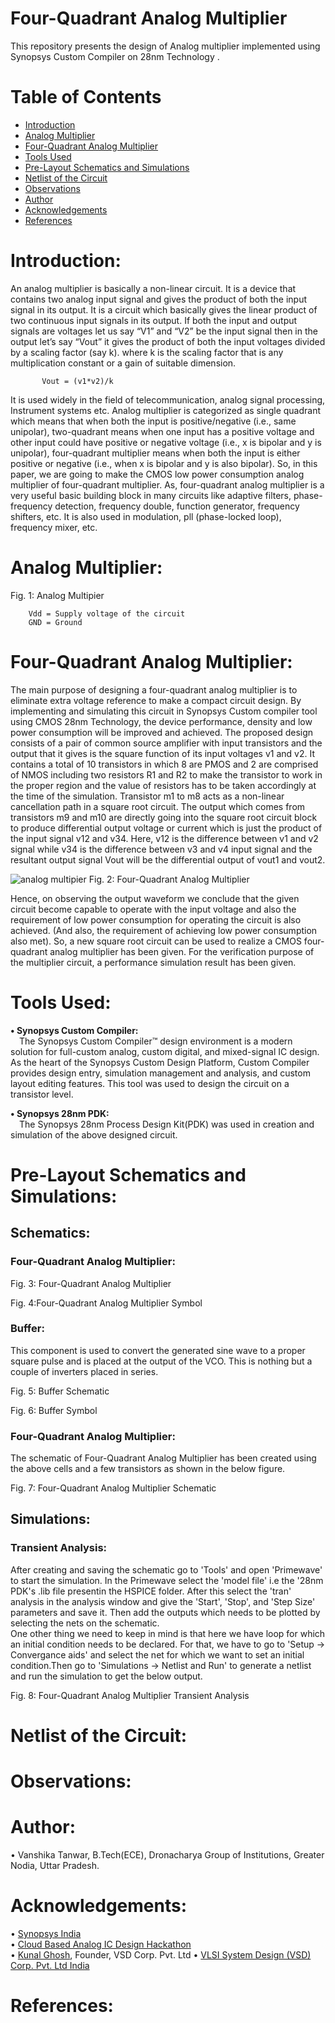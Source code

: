 # Four-Quadrant Analog Multiplier
This repository presents the design of Analog multiplier implemented using Synopsys Custom Compiler on 28nm Technology .

# Table of Contents
 * [Introduction](#Introduction)
 * [Analog Multiplier](#Analog-Multiplier)
 * [Four-Quadrant Analog Multiplier](#Four-Quadrant-Analog-Multiplier)
 * [Tools Used](#Tools-Used)
 * [Pre-Layout Schematics and Simulations](#Pre-Layout-Schematics-and-Simulations)
 * [Netlist of the Circuit](#Netlist-of-the-Circuit)
 * [Observations](#Observations)
 * [Author](#Author)
 * [Acknowledgements](#Acknowledgements)
 * [References](#References)


# Introduction:

An analog multiplier is basically a non-linear circuit. It is a device that contains two analog input signal and gives the product of both the input signal in its output. It is a circuit which basically gives the linear product of two continuous input signals in its output. If both the input and output signals are voltages let us say “V1” and “V2” be the input signal then in the output let’s say “Vout” it gives the product of both the input voltages divided by a scaling factor (say k). where k is the scaling factor that is any multiplication constant or a gain of suitable dimension.


           Vout = (v1*v2)/k

It is used widely in the field of telecommunication, analog signal processing, Instrument systems etc. Analog multiplier is categorized as single quadrant which means that when both the input is positive/negative (i.e., same unipolar), two-quadrant means when one input has a positive voltage and other input could have positive or negative voltage (i.e., x is bipolar and y is unipolar), four-quadrant multiplier means when both the input is either positive or negative (i.e., when x is bipolar and y is also bipolar). 
So, in this paper, we are going to make the CMOS low power consumption analog multiplier of four-quadrant multiplier. As, four-quadrant analog multiplier is a very useful basic building block in many circuits like adaptive filters, phase-frequency detection, frequency double, function generator, frequency shifters, etc. It is also used in modulation, pll (phase-locked loop), frequency mixer, etc.

# Analog Multiplier:

<p align="center">
  

  Fig. 1: Analog Multipier 
</p>



	   	Vdd = Supply voltage of the circuit
	   	GND = Ground


# Four-Quadrant Analog Multiplier:

The main purpose of designing a four-quadrant analog multiplier is to eliminate extra voltage reference to make a compact circuit design. By implementing and simulating this circuit in Synopsys Custom compiler tool using CMOS 28nm Technology, the device performance, density and low power consumption will be improved and achieved. The proposed design consists of a pair of common source amplifier with input transistors and the output that it gives is the square function of its input voltages v1 and v2. It contains a total of 10 transistors in which 8 are PMOS and 2 are comprised of NMOS including two resistors R1 and R2 to make the transistor to work in the proper region and the value of resistors has to be taken accordingly at the time of the simulation.  Transistor m1 to m8 acts as a non-linear cancellation path in a square root circuit. The output which comes from transistors m9 and m10 are directly going into the square root circuit block to produce differential output voltage or current which is just the product of the input signal v12 and v34. Here, v12 is the difference between v1 and v2 signal while v34 is the difference between v3 and v4 input signal and the resultant output signal Vout will be the differential output of vout1 and vout2. 

<p align="center">
	
 ![analog multipier](https://user-images.githubusercontent.com/90523478/155011823-c72c46ea-1cf8-4c27-8211-9dcab0887217.jpg)
                            Fig. 2: Four-Quadrant Analog Multiplier
	
</p>
<p>
Hence, on observing the output waveform we conclude that the given circuit become capable to operate with the input voltage and also the requirement of low power consumption for operating the circuit is also achieved.  (And also, the requirement of achieving low power consumption also met). So, a new square root circuit can be used to realize a CMOS four-quadrant analog multiplier has been given. For the verification purpose of the multiplier circuit, a performance simulation result has been given.

# Tools Used:

<b>• Synopsys Custom Compiler:</b></br>
&emsp;The Synopsys Custom Compiler™ design environment is a modern solution for full-custom analog, custom digital, and mixed-signal IC design. As the heart of the Synopsys Custom Design Platform, Custom Compiler provides design entry, simulation management and analysis, and custom layout editing features. This tool was used to design the circuit on a transistor level.

<b>• Synopsys 28nm PDK:</b></br>
&emsp;The Synopsys 28nm Process Design Kit(PDK) was used in creation and simulation of the above designed circuit.

# Pre-Layout Schematics and Simulations:

## Schematics:

### Four-Quadrant Analog Multiplier:


<p align="center">
  
  Fig. 3: Four-Quadrant Analog Multiplier
</p>
<p align="center">
  
  Fig. 4:Four-Quadrant Analog Multiplier Symbol
</p>

### Buffer:
This component is used to convert the generated sine wave to a proper square pulse and is placed at the output of the VCO. This is nothing but a couple of inverters placed in series. 
<p align="center">

  Fig. 5: Buffer Schematic
</p>
<p align="center">
 
  Fig. 6: Buffer Symbol
</p>

### Four-Quadrant Analog Multiplier:
The schematic of Four-Quadrant Analog Multiplier has been created using the above cells and a few transistors as shown in the below figure.
<p align="center">
  
  Fig. 7: Four-Quadrant Analog Multiplier Schematic
</p>

## Simulations:
### Transient Analysis:
After creating and saving the schematic go to 'Tools' and open 'Primewave' to start the simulation. In the Primewave select the 'model file' i.e the '28nm PDK's .lib file presentin the HSPICE folder. After this select the 'tran' analysis in the analysis window and give the 'Start', 'Stop', and 'Step Size' parameters and save it. Then add the outputs which needs to be plotted by selecting the nets on the schematic.</br>
One other thing we need to keep in mind is that here we have loop for which an initial condition needs to be declared. For that, we have to go to 'Setup -> Convergance aids' and select the net for which we want to set an initial condition.Then go to 'Simulations -> Netlist and Run' to generate a netlist and run the simulation to get the below output.
<p align="center">
  
  Fig. 8: Four-Quadrant Analog Multiplier Transient Analysis
</p>

# Netlist of the Circuit:


# Observations:


# Author:
• Vanshika Tanwar, B.Tech(ECE), Dronacharya Group of Institutions, Greater Nodia, Uttar Pradesh.

# Acknowledgements:
• <a href='https://www.synopsys.com/'>Synopsys India</a></br>
• <a href='https://www.iith.ac.in/events/2022/02/15/Cloud-Based-Analog-IC-Design-Hackathon/'>Cloud Based Analog IC Design Hackathon</a></br>
• [Kunal Ghosh](https://github.com/kunalg123), Founder, VSD Corp. Pvt. Ltd
• <a href='https://www.vlsisystemdesign.com/'>VLSI System Design (VSD) Corp. Pvt. Ltd India</a></br>

# References:
